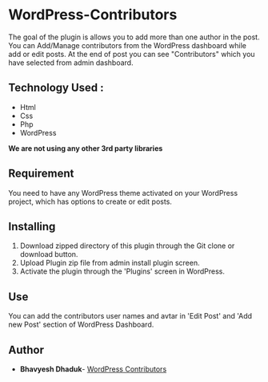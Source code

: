 # WordPress-Contributors
The goal of the plugin is allows you to add more than one author in the post. You can Add/Manage contributors from the WordPress dashboard while add or edit posts. At the end of post you can see "Contributors" which you have selected from admin dashboard.

## Technology Used :
- Html
- Css
- Php
- WordPress

**We are not using any other 3rd party libraries**

## Requirement

You need to have any WordPress theme activated on your WordPress project, which has options to create or edit posts.

## Installing

1. Download zipped directory of this plugin through the Git clone or download button.
2. Upload Plugin zip file from admin install plugin screen.  
2. Activate the plugin through the 'Plugins' screen in WordPress.

## Use
You can add the contributors user names and avtar in 'Edit Post' and 'Add new Post' section of WordPress Dashboard.

## Author

* **Bhavyesh Dhaduk**- [WordPress Contributors](https://github.com/bhavyeshdhaduk/wordpress-contributors)
